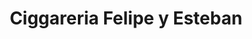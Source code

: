 ---
title: "Ciggareria Felipe y Esteban"
url: /bogota-d-c/ciggareria-felipe-y-esteban/
shop: Lebensmittel
---
